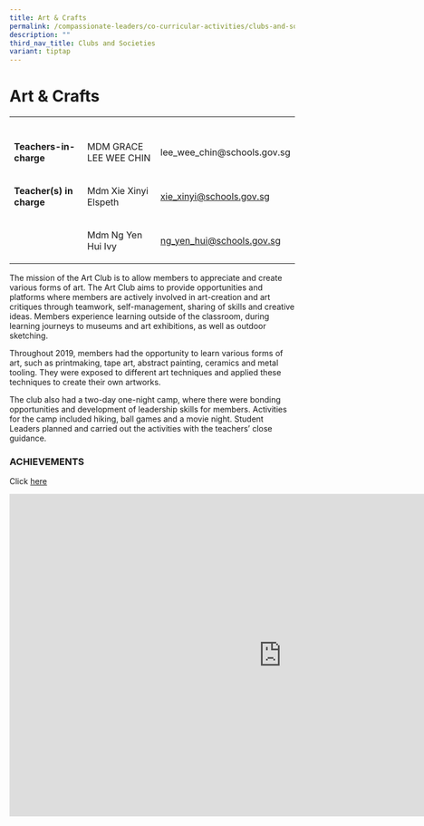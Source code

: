 ```yaml
---
title: Art & Crafts
permalink: /compassionate-leaders/co-curricular-activities/clubs-and-societies/art-n-crafts/
description: ""
third_nav_title: Clubs and Societies
variant: tiptap
---
```

<h1><strong>Art &amp; Crafts</strong></h1><table><tbody><tr><th rowspan="1" colspan="1"><p></p></th><th rowspan="1" colspan="1"><p></p></th><th rowspan="1" colspan="1"><p></p></th></tr><tr><td rowspan="1" colspan="1"><p><strong>Teachers-in-charge</strong></p></td><td rowspan="1" colspan="1"><p>MDM GRACE LEE WEE CHIN </p></td><td rowspan="1" colspan="1"><p><a rel="noopener noreferrer nofollow" target="_blank">lee_wee_chin@schools.gov.sg</a></p></td></tr><tr><td rowspan="1" colspan="1"><p><strong>Teacher(s) in charge</strong></p></td><td rowspan="1" colspan="1"><p>Mdm Xie Xinyi Elspeth  </p></td><td rowspan="1" colspan="1"><p><a href="mailto:xie_xinyi@schools.gov.sg" rel="noopener noreferrer nofollow" target="_blank">xie_xinyi@schools.gov.sg</a></p></td></tr><tr><td rowspan="1" colspan="1"><p></p></td><td rowspan="1" colspan="1"><p>Mdm Ng Yen Hui Ivy </p></td><td rowspan="1" colspan="1"><p><a href="mailto:ng_yen_hui@schools.gov.sg" rel="noopener noreferrer nofollow" target="_blank">ng_yen_hui@schools.gov.sg</a></p></td></tr></tbody></table><p>The mission of the Art Club is to allow members to appreciate and create various forms of art. The Art Club aims to provide opportunities and platforms where members are actively involved in art-creation and art critiques through teamwork, self-management, sharing of skills and creative ideas. Members experience learning outside of the classroom, during learning journeys to museums and art exhibitions, as well as outdoor sketching.&nbsp;</p><p>Throughout 2019, members had the opportunity to learn various forms of art, such as printmaking, tape art, abstract painting, ceramics and metal tooling. They were exposed to different art techniques and applied these techniques to create their own artworks.</p><p>The club also had a two-day one-night camp, where there were bonding opportunities and development of leadership skills for members. Activities for the camp included hiking, ball games and a movie night. Student Leaders planned and carried out the activities with the teachers’ close guidance.</p><h3>ACHIEVEMENTS</h3><p>Click&nbsp;<a href="https://staging.du7l9z039t2jh.amplifyapp.com/compassionate-leaders/cca-achievements/" rel="noopener noreferrer nofollow" target="_blank">here</a></p><div class="iframe-wrapper"><iframe height="569" width="960" allowfullscreen="true" frameborder="0" src="https://docs.google.com/presentation/d/e/2PACX-1vTtkXO2mffS6mOr9a7keeiLhTB-EA1WPbj4H88WZnmMe_Mll6vqefeJe4P_SHWvKecBgmG3e89wvldQ/embed?start=true&amp;loop=true&amp;delayms=3000"></iframe></div><p></p>